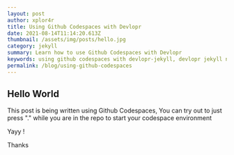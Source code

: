 ```yaml
---
layout: post
author: xplor4r
title: Using Github Codespaces with Devlopr
date: 2021-08-14T11:14:20.613Z
thumbnail: /assets/img/posts/hello.jpg
category: jekyll
summary: Learn how to use Github Codespaces with Devlopr
keywords: using github codespaces with devlopr-jekyll, devlopr jekyll netlify cms, how to use netlify cms
permalink: /blog/using-github-codespaces
---
```

## Hello World

This post is being written using Github Codespaces, You can try out to just press "." while you are in the repo to start your codespace environment

Yayy !

Thanks

